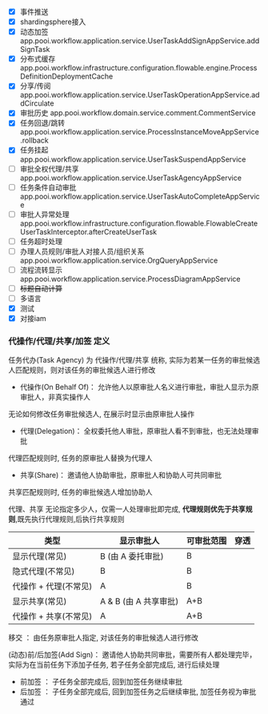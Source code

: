 - [x] 事件推送
- [x] shardingsphere接入
- [x] 动态加签 app.pooi.workflow.application.service.UserTaskAddSignAppService.addSignTask
- [x] 分布式缓存 app.pooi.workflow.infrastructure.configuration.flowable.engine.ProcessDefinitionDeploymentCache
- [x] 分享/传阅 app.pooi.workflow.application.service.UserTaskOperationAppService.addCirculate
- [x] 审批历史 app.pooi.workflow.domain.service.comment.CommentService
- [x] 任务回退/跳转 app.pooi.workflow.application.service.ProcessInstanceMoveAppService.rollback
- [x] 任务挂起 app.pooi.workflow.application.service.UserTaskSuspendAppService
- [ ] 审批全权代理/共享 app.pooi.workflow.application.service.UserTaskAgencyAppService
- [ ] 任务条件自动审批 app.pooi.workflow.application.service.UserTaskAutoCompleteAppService
- [ ] 审批人异常处理
  app.pooi.workflow.infrastructure.configuration.flowable.FlowableCreateUserTaskInterceptor.afterCreateUserTask
- [ ] 任务超时处理
- [ ] 办理人员规则/审批人对接人员/组织关系 app.pooi.workflow.application.service.OrgQueryAppService
- [ ] 流程流转显示 app.pooi.workflow.application.service.ProcessDiagramAppService
- [ ] ~~标题自动计算~~
- [ ] 多语言
- [x] 测试
- [x] 对接iam

### 代操作/代理/共享/加签 定义

任务代办(Task Agency) 为 代操作/代理/共享 统称, 实际为若某一任务的审批候选人匹配规则，则对该任务的审批候选人进行修改

- 代操作(On Behalf Of)： 允许他人以原审批人名义进行审批，审批人显示为原审批人，非真实操作人

无论如何修改任务审批候选人, 在展示时显示由原审批人操作

- 代理(Delegation)： 全权委托他人审批，原审批人看不到审批，也无法处理审批

代理匹配规则时, 任务的原审批人替换为代理人

- 共享(Share)： 邀请他人协助审批，原审批人和协助人可共同审批

共享匹配规则时, 任务的审批候选人增加协助人

代理、共享 无论指定多少人，仅需一人处理审批即完成, **代理规则优先于共享规则**,既先执行代理规则,后执行共享规则

| 类型            | 显示审批人            | 可审批范围 | 穿透 |
|---------------|------------------|-------|----|
| 显示代理(常见)      | B (由 A 委托审批)     | B     |    |
| 隐式代理(不常见)     | B                | B     |    |
| 代操作 + 代理(不常见) | A                | B     |    |
| 显示共享(常见)      | A & B (由 A 共享审批) | A+B   |    |
| 代操作 + 共享(不常见) | A                | A+B   |    |

移交 ： 由任务原审批人指定, 对该任务的审批候选人进行修改

(动态)前/后加签(Add Sign)： 邀请他人协助共同审批，需要所有人都处理完毕， 实际为在当前任务下添加子任务, 若子任务全部完成后,
进行后续处理

- 前加签 ： 子任务全部完成后, 回到加签任务继续审批
- 后加签 ： 子任务全部完成后, 回到加签任务之后继续审批, 加签任务视为审批通过
